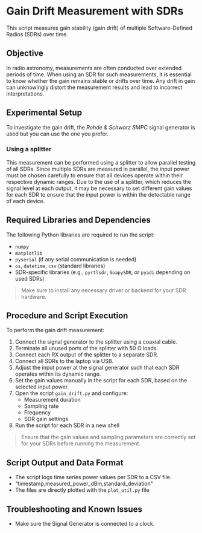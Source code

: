 # Gain Drift Measurement with SDRs

This script measures gain stability (gain drift) of multiple Software-Defined Radios (SDRs) over time.

## Objective
In radio astronomy, measurements are often conducted over extended periods of time. When using an SDR for such measurements, it is essential to know whether the gain remains stable or drifts over time. Any drift in gain can unknowingly distort the measurement results and lead to incorrect interpretations.

## Experimental Setup

To investigate the gain drift, the *Rohde & Schwarz SMPC* signal generator is used but you can use the one you prefer.

### Using a splitter 
This measurement can be performed using a splitter to allow parallel testing of all SDRs. 
Since multiple SDRs are measured in parallel, the input power must be chosen carefully to ensure that all devices operate within their respective dynamic ranges. Due to the use of a splitter, which reduces the signal level at each output, it may be necessary to set different gain values for each SDR to ensure that the input power is within the detectable range of each device.

## Required Libraries and Dependencies
The following Python libraries are required to run the script:

- `numpy`
- `matplotlib`
- `pyserial` (if any serial communication is needed)
- `os`, `datetime`, `csv` (standard libraries)
- SDR-specific libraries (e.g., `pyrtlsdr`, `SoapySDR`, or `pyadi` depending on used SDRs)

> Make sure to install any necessary driver or backend for your SDR hardware.

## Procedure and Script Execution

To perform the gain drift measurement:

1. Connect the signal generator to the splitter using a coaxial cable.
2. Terminate all unused ports of the splitter with 50 Ω loads.
3. Connect each RX output of the splitter to a separate SDR.
4. Connect all SDRs to the laptop via USB.
5. Adjust the input power at the signal generator such that each SDR operates within its dynamic range.
6. Set the gain values manually in the script for each SDR, based on the selected input power.
7. Open the script `gain_drift.py` and configure:
   - Measurement duration
   - Sampling rate
   - Frequency
   - SDR gain settings
8. Run the script for each SDR in a new shell

> Ensure that the gain values and sampling parameters are correctly set for your SDRs before running the measurement.

## Script Output and Data Format

- The script logs time series power values per SDR to a CSV file.
- "timestamp,measured_power_dBm,standard_deviation"
- The files are directly plotted with the `plot_util.py` file

## Troubleshooting and Known Issues

- Make sure the Signal Generator is connected to a clock.

